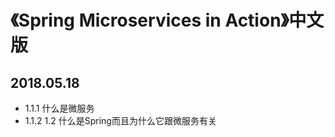 # 《Spring Microservices in Action》中文版

## 2018.05.18

* 1.1.1 什么是微服务
* 1.1.2 1.2 什么是Spring而且为什么它跟微服务有关



